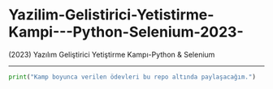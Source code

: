 # Yazilim-Gelistirici-Yetistirme-Kampi---Python-Selenium-2023-

(2023) Yazılım Geliştirici Yetiştirme Kampı-Python & Selenium

***

```python
print("Kamp boyunca verilen ödevleri bu repo altında paylaşacağım.")
```
